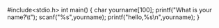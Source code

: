 #include<stdio.h>
int main()
{
  char yourname[100];
  printf("What is your name?\t");
  scanf("%s",yourname);
  printf("hello,%s\n",yourname);
}


